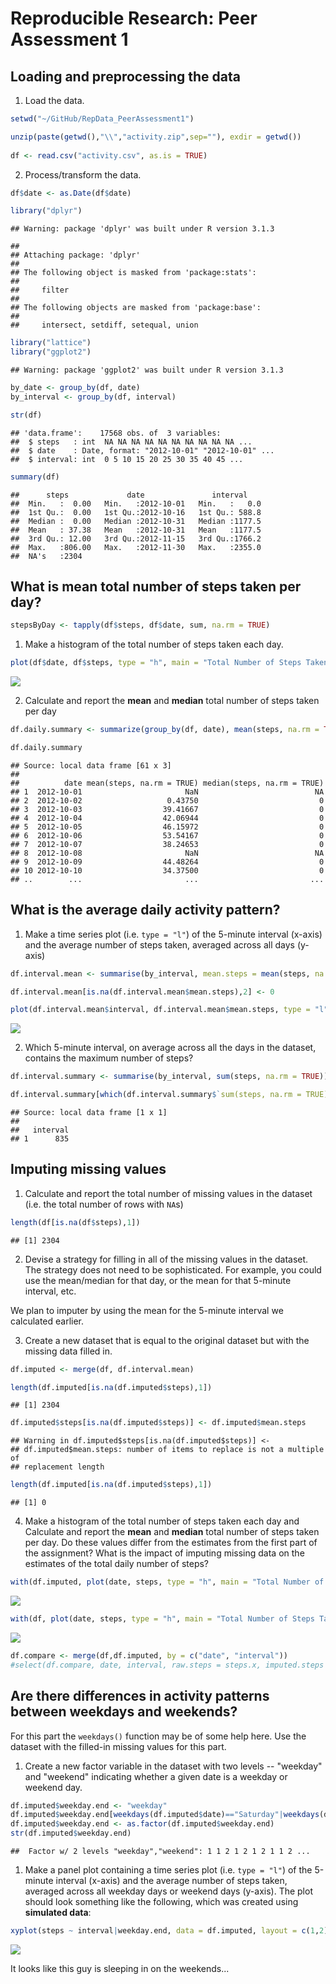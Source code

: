 # Reproducible Research: Peer Assessment 1


## Loading and preprocessing the data

1. Load the data.


```r
setwd("~/GitHub/RepData_PeerAssessment1")

unzip(paste(getwd(),"\\","activity.zip",sep=""), exdir = getwd())
        
df <- read.csv("activity.csv", as.is = TRUE)
```

2. Process/transform the data.


```r
df$date <- as.Date(df$date)

library("dplyr")
```

```
## Warning: package 'dplyr' was built under R version 3.1.3
```

```
## 
## Attaching package: 'dplyr'
## 
## The following object is masked from 'package:stats':
## 
##     filter
## 
## The following objects are masked from 'package:base':
## 
##     intersect, setdiff, setequal, union
```

```r
library("lattice")
library("ggplot2")
```

```
## Warning: package 'ggplot2' was built under R version 3.1.3
```

```r
by_date <- group_by(df, date)
by_interval <- group_by(df, interval)

str(df)
```

```
## 'data.frame':	17568 obs. of  3 variables:
##  $ steps   : int  NA NA NA NA NA NA NA NA NA NA ...
##  $ date    : Date, format: "2012-10-01" "2012-10-01" ...
##  $ interval: int  0 5 10 15 20 25 30 35 40 45 ...
```

```r
summary(df)
```

```
##      steps             date               interval     
##  Min.   :  0.00   Min.   :2012-10-01   Min.   :   0.0  
##  1st Qu.:  0.00   1st Qu.:2012-10-16   1st Qu.: 588.8  
##  Median :  0.00   Median :2012-10-31   Median :1177.5  
##  Mean   : 37.38   Mean   :2012-10-31   Mean   :1177.5  
##  3rd Qu.: 12.00   3rd Qu.:2012-11-15   3rd Qu.:1766.2  
##  Max.   :806.00   Max.   :2012-11-30   Max.   :2355.0  
##  NA's   :2304
```

## What is mean total number of steps taken per day?


```r
stepsByDay <- tapply(df$steps, df$date, sum, na.rm = TRUE)
```

1. Make a histogram of the total number of steps taken each day.


```r
plot(df$date, df$steps, type = "h", main = "Total Number of Steps Taken Each Day", ylab = "# of Steps", xlab = "Date")
```

![](PA1_template_files/figure-html/unnamed-chunk-4-1.png) 

2. Calculate and report the **mean** and **median** total number of steps taken per day


```r
df.daily.summary <- summarize(group_by(df, date), mean(steps, na.rm = TRUE), median(steps, na.rm = TRUE))

df.daily.summary
```

```
## Source: local data frame [61 x 3]
## 
##          date mean(steps, na.rm = TRUE) median(steps, na.rm = TRUE)
## 1  2012-10-01                       NaN                          NA
## 2  2012-10-02                   0.43750                           0
## 3  2012-10-03                  39.41667                           0
## 4  2012-10-04                  42.06944                           0
## 5  2012-10-05                  46.15972                           0
## 6  2012-10-06                  53.54167                           0
## 7  2012-10-07                  38.24653                           0
## 8  2012-10-08                       NaN                          NA
## 9  2012-10-09                  44.48264                           0
## 10 2012-10-10                  34.37500                           0
## ..        ...                       ...                         ...
```

## What is the average daily activity pattern?

1. Make a time series plot (i.e. `type = "l"`) of the 5-minute interval (x-axis) and the average number of steps taken, averaged across all days (y-axis)


```r
df.interval.mean <- summarise(by_interval, mean.steps = mean(steps, na.rm = TRUE))

df.interval.mean[is.na(df.interval.mean$mean.steps),2] <- 0

plot(df.interval.mean$interval, df.interval.mean$mean.steps, type = "l", main = "Avg Steps by Interval", xlab = "Interval", ylab = "Avg Steps")
```

![](PA1_template_files/figure-html/unnamed-chunk-6-1.png) 

2. Which 5-minute interval, on average across all the days in the dataset, contains the maximum number of steps?


```r
df.interval.summary <- summarise(by_interval, sum(steps, na.rm = TRUE))

df.interval.summary[which(df.interval.summary$`sum(steps, na.rm = TRUE)`==max(df.interval.summary$`sum(steps, na.rm = TRUE)`)),1]
```

```
## Source: local data frame [1 x 1]
## 
##   interval
## 1      835
```

## Imputing missing values

1. Calculate and report the total number of missing values in the dataset (i.e. the total number of rows with `NA`s)


```r
length(df[is.na(df$steps),1])
```

```
## [1] 2304
```

2. Devise a strategy for filling in all of the missing values in the dataset. The strategy does not need to be sophisticated. For example, you could use the mean/median for that day, or the mean for that 5-minute interval, etc.

We plan to imputer by using the mean for the 5-minute interval we calculated earlier.

3. Create a new dataset that is equal to the original dataset but with the missing data filled in.


```r
df.imputed <- merge(df, df.interval.mean)

length(df.imputed[is.na(df.imputed$steps),1])
```

```
## [1] 2304
```

```r
df.imputed$steps[is.na(df.imputed$steps)] <- df.imputed$mean.steps
```

```
## Warning in df.imputed$steps[is.na(df.imputed$steps)] <-
## df.imputed$mean.steps: number of items to replace is not a multiple of
## replacement length
```

```r
length(df.imputed[is.na(df.imputed$steps),1])
```

```
## [1] 0
```

4. Make a histogram of the total number of steps taken each day and Calculate and report the **mean** and **median** total number of steps taken per day. Do these values differ from the estimates from the first part of the assignment? What is the impact of imputing missing data on the estimates of the total daily number of steps?


```r
with(df.imputed, plot(date, steps, type = "h", main = "Total Number of Steps Taken Each Day After Cleanup"))
```

![](PA1_template_files/figure-html/unnamed-chunk-10-1.png) 

```r
with(df, plot(date, steps, type = "h", main = "Total Number of Steps Taken Each Day", ylab = "# of Steps", xlab = "Date"))
```

![](PA1_template_files/figure-html/unnamed-chunk-10-2.png) 

```r
df.compare <- merge(df,df.imputed, by = c("date", "interval"))
#select(df.compare, date, interval, raw.steps = steps.x, imputed.steps = steps.y)
```
## Are there differences in activity patterns between weekdays and weekends?
For this part the `weekdays()` function may be of some help here. Use
the dataset with the filled-in missing values for this part.

1. Create a new factor variable in the dataset with two levels -- "weekday" and "weekend" indicating whether a given date is a weekday or weekend day.


```r
df.imputed$weekday.end <- "weekday"
df.imputed$weekday.end[weekdays(df.imputed$date)=="Saturday"|weekdays(df.imputed$date)=="Sunday"] <- "weekend"
df.imputed$weekday.end <- as.factor(df.imputed$weekday.end)
str(df.imputed$weekday.end)
```

```
##  Factor w/ 2 levels "weekday","weekend": 1 1 2 1 2 1 2 1 1 2 ...
```

1. Make a panel plot containing a time series plot (i.e. `type = "l"`) of the 5-minute interval (x-axis) and the average number of steps taken, averaged across all weekday days or weekend days (y-axis). The plot should look something like the following, which was created using **simulated data**:


```r
xyplot(steps ~ interval|weekday.end, data = df.imputed, layout = c(1,2), type = "l")
```

![](PA1_template_files/figure-html/unnamed-chunk-12-1.png) 

It looks like this guy is sleeping in on the weekends...
